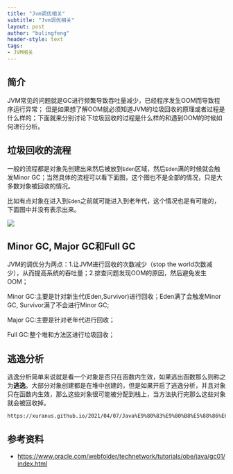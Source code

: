 ```yaml
---
title: "Jvm调优相关"
subtitle: "Jvm调优相关"
layout: post
author: "bulingfeng"
header-style: text
tags:
- JVM相关
---
```


## 简介

JVM常见的问题就是GC进行频繁导致吞吐量减少，已经程序发生OOM而导致程序运行异常；  但是如果想了解OOM就必须知道JVM的垃圾回收的原理或者过程是什么样的；下面就来分别讨论下垃圾回收的过程是什么样的和遇到OOM的时候如何进行分析。

## 垃圾回收的流程

一般的流程都是对象先创建出来然后被放到`Eden`区域，然后`Eden`满的时候就会触发Minor GC；当然具体的流程可以看下面图，这个图也不是全部的情况，只是大多数对象被回收的情况。

比如有点对象在进入到`Eden`之前就可能进入到老年代，这个情况也是有可能的，下面图中并没有表示出来。

![](https://bulingfeng.com/img/java基础/JVM/4-JVM对象存储以及垃圾回收过程.png)

## Minor GC, Major GC和Full GC

JVM的调优分为两点：1.让JVM进行回收的次数减少（stop the world次数减少），从而提高系统的吞吐量；2.排查问题发现OOM的原因，然后避免发生OOM；

Minor GC:主要是针对新生代(Eden,Survivor)进行回收；Eden满了会触发Minor GC, Survivor满了不会进行Minor GC;

Major GC:主要是针对老年代进行回收；

Full GC:整个堆和方法区进行垃圾回收；

## 逃逸分析

逃逸分析简单来说就是看一个对象是否只在函数内生效，如果逃出函数那么则称之为**逃逸**。大部分对象创建都是在堆中创建的，但是如果开启了逃逸分析，并且对象只在函数内生效，那么这些对象很可能被分配到栈上，当方法执行完那么这些对象就会被回收掉。

```
https://xuranus.github.io/2021/04/07/Java%E9%80%83%E9%80%B8%E5%88%86%E6%9E%90/
```





## 参考资料

- https://www.oracle.com/webfolder/technetwork/tutorials/obe/java/gc01/index.html
